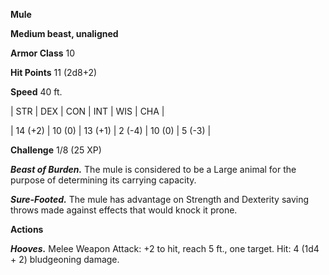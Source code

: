 **Mule**

**Medium beast, unaligned**

**Armor Class** 10

**Hit Points** 11 (2d8+2)

**Speed** 40 ft.

|   STR   |   DEX   |   CON   |   INT   |   WIS   |   CHA   |
  
| 14 (+2) | 10 (0) | 13 (+1) | 2 (-4) | 10 (0) | 5 (-3) |

**Challenge** 1/8 (25 XP)

***Beast of Burden.*** The mule is considered to be a Large animal for the purpose of determining its carrying capacity.

***Sure-Footed.*** The mule has advantage on Strength and Dexterity saving throws made against effects that would knock it prone.

**Actions**

***Hooves.*** Melee Weapon Attack: +2 to hit, reach 5 ft., one target. Hit: 4 (1d4 + 2) bludgeoning damage.

